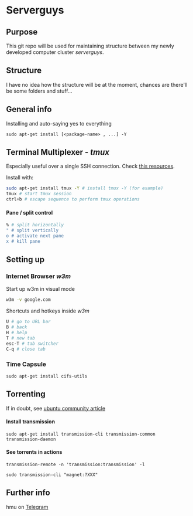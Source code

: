 # Serverguys

## Purpose

This git repo will be used for maintaining structure between my newly developed computer cluster *serverguys*.

## Structure

I have no idea how the structure will be at the moment, chances are there'll be some folders and stuff...

## General info

Installing and auto-saying yes to everything
```
sudo apt-get install [<package-name> , ...] -Y
```

## Terminal Multiplexer - *tmux*
Especially useful over a single SSH connection.
Check [this resources](https://www.digitalocean.com/community/tutorials/how-to-install-and-use-tmux-on-ubuntu-12-10--2).

Install with:
```bash
sudo apt-get install tmux -Y # install tmux -Y (for example)
tmux # start tmux session
ctrl+b # escape sequence to perform tmux operations
```

#### Pane / split control
```bash
% # split horizontally
" # split vertically 
o # activate next pane
x # kill pane
```

## Setting up

### Internet Browser *w3m*
Start up w3m in visual mode
```bash
w3m -v google.com
```

Shortcuts and hotkeys inside *w3m*
```bash
U # go to URL bar
B # back
H # help
T # new tab
esc-T # tab switcher
C-q # close tab

```

### Time Capsule

```
sudo apt-get install cifs-utils
```

## Torrenting
If in doubt, see [ubuntu community article](https://help.ubuntu.com/community/TransmissionHowTo)
#### Install transmission
```
sudo apt-get install transmission-cli transmission-common transmission-daemon
```
#### See torrents in actions
```
transmission-remote -n 'transmission:transmission' -l
```

```
sudo transmission-cli "magnet:?XXX"
```



## Further info

hmu on [Telegram](http://t.me/DannyDannyDanny)
